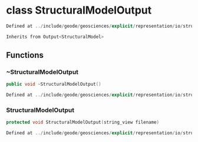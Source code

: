 # class StructuralModelOutput

```cpp
Defined at ../include/geode/geosciences/explicit/representation/io/structural_model_output.h#48
```

```cpp
Inherits from Output<StructuralModel>
```



## Functions

### ~StructuralModelOutput

```cpp
public void ~StructuralModelOutput()
```

```cpp
Defined at ../include/geode/geosciences/explicit/representation/io/structural_model_output.h#51
```

### StructuralModelOutput

```cpp
protected void StructuralModelOutput(string_view filename)
```

```cpp
Defined at ../include/geode/geosciences/explicit/representation/io/structural_model_output.h#54
```



